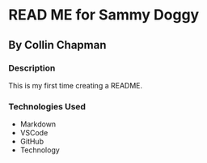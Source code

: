 # READ ME for Sammy Doggy

## By Collin Chapman

### Description

This is my first time creating a README.

### Technologies Used

* Markdown
* VSCode
* GitHub
* Technology

